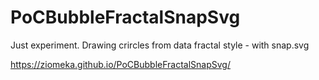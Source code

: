 # PoCBubbleFractalSnapSvg

Just experiment. Drawing crircles from data fractal style - with snap.svg

https://ziomeka.github.io/PoCBubbleFractalSnapSvg/